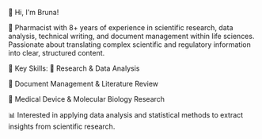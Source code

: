 👋 Hi, I'm Bruna!

🚀 Pharmacist with 8+ years of experience in scientific research, data analysis, technical writing, and document management within life sciences. Passionate about translating complex scientific and regulatory information into clear, structured content.

📌 Key Skills:
🔹 Research & Data Analysis

🔹 Document Management & Literature Review

🔹 Medical Device & Molecular Biology Research

📊 Interested in applying data analysis and statistical methods to extract insights from scientific research.
